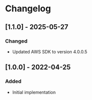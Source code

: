 # Changelog

## [1.1.0] - 2025-05-27
### Changed
- Updated AWS SDK to version 4.0.0.5

## [1.0.0] - 2022-04-25
### Added
- Initial implementation